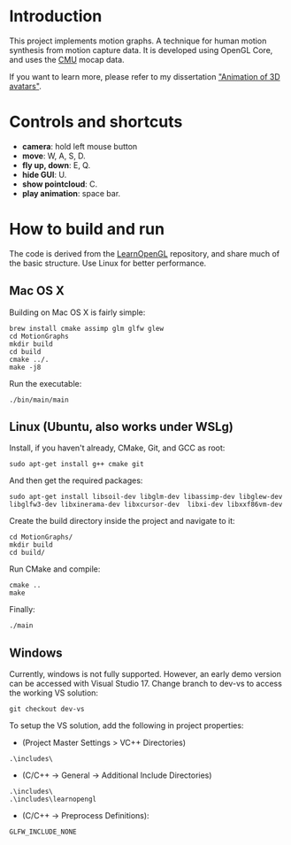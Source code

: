 # Introduction
This project implements motion graphs. A technique for human motion synthesis from motion capture data.
It is developed using OpenGL Core, and uses the [CMU](http://mocap.cs.cmu.edu) mocap data.

If you want to learn more, please refer to my dissertation ["Animation of 3D avatars"](https://github.com/maxxgx/motion-graphs/blob/master/msc_animation_of_3d_avatars.pdf).

# Controls and shortcuts
- **camera**: hold left mouse button
- **move**: W, A, S, D.
- **fly up, down**: E, Q.
- **hide GUI**: U.
- **show pointcloud**: C.
- **play animation**: space bar.

# How to build and run
The code is derived from the [LearnOpenGL](https://github.com/JoeyDeVries/LearnOpenGL) repository, and share much of the basic structure. Use Linux for better performance.
## Mac OS X
Building on Mac OS X is fairly simple:
```
brew install cmake assimp glm glfw glew
cd MotionGraphs
mkdir build
cd build
cmake ../.
make -j8
```
Run the executable:
```
./bin/main/main
```
## Linux (Ubuntu, also works under WSLg)
Install, if you haven't already, CMake, Git, and GCC as root:
```
sudo apt-get install g++ cmake git
```
And then get the required packages:
```
sudo apt-get install libsoil-dev libglm-dev libassimp-dev libglew-dev libglfw3-dev libxinerama-dev libxcursor-dev  libxi-dev libxxf86vm-dev
``` 
Create the build directory inside the project and navigate to it:
```
cd MotionGraphs/
mkdir build
cd build/
```
Run CMake and compile:
```
cmake ..
make
```
Finally:
```
./main
```
## Windows
Currently, windows is not fully supported. However, an early demo version can be accessed with Visual Studio 17. Change branch to dev-vs to access the working VS solution:
```
git checkout dev-vs
```
To setup the VS solution, add the following in project properties:
- (Project Master Settings > VC++ Directories)
```
.\includes\
```
- (C/C++ -> General -> Additional Include Directories)
```
.\includes\
.\includes\learnopengl
```
- (C/C++ -> Preprocess Definitions):
```
GLFW_INCLUDE_NONE
```
